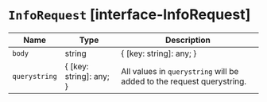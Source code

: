 # `InfoRequest` [interface-InfoRequest]

| Name | Type | Description |
| - | - | - |
| `body` | string | { [key: string]: any; } | All values in `body` will be added to the request body. |
| `querystring` | { [key: string]: any; } | All values in `querystring` will be added to the request querystring. |

